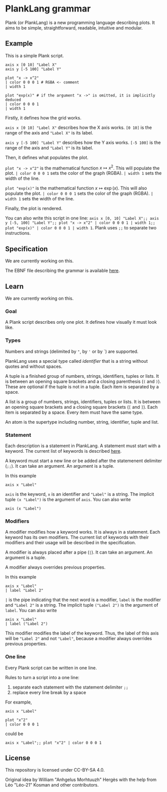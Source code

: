 # PlankLang grammar

Plank (or PlankLang) is a new programming language describing plots.
It aims to be simple, straightforward, readable, intuitive and modular.

## Example

This is a simple Plank script.

```plank
axis x [0 10] "Label X"
axis y [-5 100] "Label Y"

plot "x -> x^2"
| color 0 0 0 1 # RGBA <- comment
| width 1

plot "exp(x)" # if the argument "x ->" is omitted, it is implicitly deduced
| color 0 0 0 1
| width 1
```

Firstly, it defines how the grid works.

`axis x [0 10] "Label X"` describes how the X axis works.
`[0 10]` is the range of the axis and `"Label X"` is its label.

`axis y [-5 100] "Label Y"` describes how the Y axis works.
`[-5 100]` is the range of the axis and `"Label Y"` is its label.

Then, it defines what populates the plot.

`plot "x -> x^2"` is the mathematical function $x\mapsto x^2$.
This will populate the plot.
`| color 0 0 0 1` sets the color of the graph (RGBA).
`| width 1` sets the width of the line.

`plot "exp(x)"` is the mathematical function $x\mapsto\exp(x)$.
This will also populate the plot.
`| color 0 0 0 1` sets the color of the graph (RGBA).
`| width 1` sets the width of the line.

Finally, the plot is rendered.

You can also write this script in one line:
`axis x [0, 10] "Label X";; axis y [-5, 100] "Label Y";; plot "x -> x^2" | color 0 0 0 1 | width 1;; plot "exp(x)" | color 0 0 0 1 | width 1`. 
Plank uses `;;` to separate two instructions.

## Specification

We are currently working on this.

The EBNF file describing the grammar is available [here](https://github.com/planklang/grammar/blob/main/grammar.ebnf).

## Learn

We are currently working on this.

### Goal

A Plank script describes only one plot.
It defines how visually it must look like.

### Types

Numbers and strings (delimited by `"`, by `'` or by \`) are supported.

PlankLang uses a special type called *identifier* that is a string without quotes and without spaces.

A tuple is a finished group of numbers, strings, identifiers, tuples or lists.
It is between an opening square brackets and a closing parenthesis (`(` and `)`).
These are optional if the tuple is not in a tuple.
Each item is separated by a space.

A list is a group of numbers, strings, identifiers, tuples or lists.
It is between an opening square brackets and a closing square brackets (`[` and `]`).
Each item is separated by a space.
Every item must have the same type.

An atom is the supertype including number, string, identifier, tuple and list.

### Statement

Each description is a statement in PlankLang.
A statement must start with a keyword.
The current list of keywords is described [here](keywords.md).

A keyword must start a new line or be added after the statemenent delimiter (`;;`).
It can take an argument.
An argument is a tuple.

In this example
```
axis x "Label"
```
`axis` is the keyword, `x` is an identifier and `"Label"` is a string. 
The implicit tuple `(x "Label")` is the argument of `axis`.
You can also write
```
axis (x "Label")
```

### Modifiers

A modifier modifies how a keyword works.
It is always in a statement.
Each keyword has its own modifiers.
The current list of keywords with their modifiers and their usage will be described in the specification.

A modifier is always placed after a pipe (`|`).
It can take an argument.
An argument is a tuple.

A modifier always overrides previous properties.

In this example
```
axis x "Label"
| label "Label 2"
```
`|` is the pipe indicating that the next word is a modifier, `label`  is the modifier and `"Label 2"` is a string.
The implicit tuple `("Label 2")` is the argument of `label`.
You can also write
```
axis x "Label"
| label ("Label 2")
```
This modifier modifies the label of the keyword.
Thus, the label of this axis will be `"Label 2"` and not `"Label"`, because a modifier always overrides previous properties.

### One line

Every Plank script can be written in one line.

Rules to turn a script into a one line:
1. separate each statement with the statement delimiter `;;`
2. replace every line break by a space

For example,
```
axis x "Label"

plot "x^2"
| color 0 0 0 1
```
could be
```
axis x "Label";; plot "x^2" | color 0 0 0 1
```

## License

This repository is licensed under CC-BY-SA 4.0.

Original idea by William "Anhgelus Morhtuuzh" Hergès with the help from Léo "Léo-21" Kosman and other contributors.

